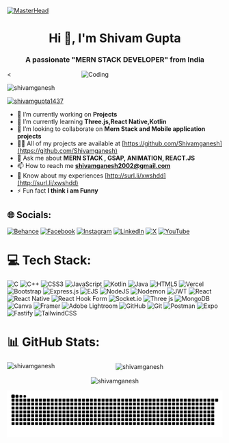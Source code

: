 [![MasterHead](https://media.licdn.com/dms/image/D563DAQFIJGy_J4EvYA/image-scale_191_1128/0/1666883668428?e=1675425600&v=beta&t=q5S0E-n5z-gDvzZPdOvK7oorksu-JESWk3DdbbvU2ss)](https://codegrills.in)
<h1 align="center">Hi 👋, I'm Shivam Gupta</h1>
<h3 align="center">A passionate "MERN STACK DEVELOPER" from India</h3>
<<img align="right" alt="Coding"  width="330" src="https://user-images.githubusercontent.com/74038190/212750672-2f3f2b50-c84f-4ed8-a60a-849ae69ff9df.gif">

<p align="left"> <img src="https://komarev.com/ghpvc/?username=shivamganesh&label=Profile%20views&color=0e75b6&style=flat" alt="shivamganesh" /> </p>

<p align="left"> <a href="https://twitter.com/shivamgupta1437" target="blank"><img src="https://img.shields.io/twitter/follow/shivamgupta1437?logo=twitter&style=for-the-badge" alt="shivamgupta1437" /></a> </p>

- 🔭 I’m currently working on **Projects**
- 🌱 I’m currently learning **Three.js,React Native,Kotlin**
- 👯 I’m looking to collaborate on **Mern Stack and Mobile application projects**
- 👨‍💻 All of my projects are available at [https://github.com/Shivamganesh](https://github.com/Shivamganesh)
- 💬 Ask me about **MERN STACK , GSAP, ANIMATION, REACT.JS**
- 📫 How to reach me **shivamganesh2002@gmail.com**
- 📄 Know about my experiences [http://surl.li/xwshdd](http://surl.li/xwshdd)
- ⚡ Fun fact **I think i am Funny**


## 🌐 Socials:
[![Behance](https://img.shields.io/badge/Behance-1769ff?logo=behance&logoColor=white)](https://behance.net/shivamgupta219) [![Facebook](https://img.shields.io/badge/Facebook-%231877F2.svg?logo=Facebook&logoColor=white)](https://facebook.com/shubhamgupta) [![Instagram](https://img.shields.io/badge/Instagram-%23E4405F.svg?logo=Instagram&logoColor=white)](https://instagram.com/shubhamgupta_2455___) [![LinkedIn](https://img.shields.io/badge/LinkedIn-%230077B5.svg?logo=linkedin&logoColor=white)](https://linkedin.com/in/shivam-gupta-63a991241) [![X](https://img.shields.io/badge/X-black.svg?logo=X&logoColor=white)](https://x.com/shivamgupta1437) [![YouTube](https://img.shields.io/badge/YouTube-%23FF0000.svg?logo=YouTube&logoColor=white)](https://youtube.com/@@shivamgupta-oj1xh) 

# 💻 Tech Stack:
![C](https://img.shields.io/badge/c-%2300599C.svg?style=for-the-badge&logo=c&logoColor=white) ![C++](https://img.shields.io/badge/c++-%2300599C.svg?style=for-the-badge&logo=c%2B%2B&logoColor=white) ![CSS3](https://img.shields.io/badge/css3-%231572B6.svg?style=for-the-badge&logo=css3&logoColor=white) ![JavaScript](https://img.shields.io/badge/javascript-%23323330.svg?style=for-the-badge&logo=javascript&logoColor=%23F7DF1E) ![Kotlin](https://img.shields.io/badge/kotlin-%237F52FF.svg?style=for-the-badge&logo=kotlin&logoColor=white) ![Java](https://img.shields.io/badge/java-%23ED8B00.svg?style=for-the-badge&logo=openjdk&logoColor=white) ![HTML5](https://img.shields.io/badge/html5-%23E34F26.svg?style=for-the-badge&logo=html5&logoColor=white) ![Vercel](https://img.shields.io/badge/vercel-%23000000.svg?style=for-the-badge&logo=vercel&logoColor=white) ![Bootstrap](https://img.shields.io/badge/bootstrap-%238511FA.svg?style=for-the-badge&logo=bootstrap&logoColor=white) ![Express.js](https://img.shields.io/badge/express.js-%23404d59.svg?style=for-the-badge&logo=express&logoColor=%2361DAFB) ![EJS](https://img.shields.io/badge/ejs-%23B4CA65.svg?style=for-the-badge&logo=ejs&logoColor=black) ![NodeJS](https://img.shields.io/badge/node.js-6DA55F?style=for-the-badge&logo=node.js&logoColor=white) ![Nodemon](https://img.shields.io/badge/NODEMON-%23323330.svg?style=for-the-badge&logo=nodemon&logoColor=%BBDEAD) ![JWT](https://img.shields.io/badge/JWT-black?style=for-the-badge&logo=JSON%20web%20tokens) ![React](https://img.shields.io/badge/react-%2320232a.svg?style=for-the-badge&logo=react&logoColor=%2361DAFB) ![React Native](https://img.shields.io/badge/react_native-%2320232a.svg?style=for-the-badge&logo=react&logoColor=%2361DAFB) ![React Hook Form](https://img.shields.io/badge/React%20Hook%20Form-%23EC5990.svg?style=for-the-badge&logo=reacthookform&logoColor=white) ![Socket.io](https://img.shields.io/badge/Socket.io-black?style=for-the-badge&logo=socket.io&badgeColor=010101) ![Three js](https://img.shields.io/badge/threejs-black?style=for-the-badge&logo=three.js&logoColor=white) ![MongoDB](https://img.shields.io/badge/MongoDB-%234ea94b.svg?style=for-the-badge&logo=mongodb&logoColor=white) ![Canva](https://img.shields.io/badge/Canva-%2300C4CC.svg?style=for-the-badge&logo=Canva&logoColor=white) ![Framer](https://img.shields.io/badge/Framer-black?style=for-the-badge&logo=framer&logoColor=blue) ![Adobe Lightroom](https://img.shields.io/badge/Adobe%20Lightroom-31A8FF.svg?style=for-the-badge&logo=Adobe%20Lightroom&logoColor=white) ![GitHub](https://img.shields.io/badge/github-%23121011.svg?style=for-the-badge&logo=github&logoColor=white) ![Git](https://img.shields.io/badge/git-%23F05033.svg?style=for-the-badge&logo=git&logoColor=white) ![Postman](https://img.shields.io/badge/Postman-FF6C37?style=for-the-badge&logo=postman&logoColor=white) ![Expo](https://img.shields.io/badge/expo-1C1E24?style=for-the-badge&logo=expo&logoColor=#D04A37) ![Fastify](https://img.shields.io/badge/fastify-%23000000.svg?style=for-the-badge&logo=fastify&logoColor=white) ![TailwindCSS](https://img.shields.io/badge/tailwindcss-%2338B2AC.svg?style=for-the-badge&logo=tailwind-css&logoColor=white)
# 📊 GitHub Stats:
<div align="center">
<p ><img align="left" src="https://github-readme-stats.vercel.app/api/top-langs?username=shivamganesh&show_icons=true&locale=en&layout=compact" alt="shivamganesh" /></p>

<p>&nbsp;<img align="center" src="https://github-readme-stats.vercel.app/api?username=shivamganesh&show_icons=true&locale=en" alt="shivamganesh" /></p>

<p><img align="center" src="https://github-readme-streak-stats.herokuapp.com/?user=shivamganesh&" alt="shivamganesh" /></p>
</div>

<div align="center">
  <img src="https://github.com/shivamganesh/shivamganesh/blob/output/github-snake.svg">
</div>

